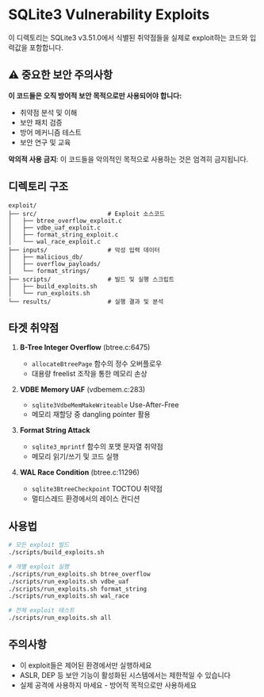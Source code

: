 # SQLite3 Vulnerability Exploits

이 디렉토리는 SQLite3 v3.51.0에서 식별된 취약점들을 실제로 exploit하는 코드와 입력값을 포함합니다.

## ⚠️ 중요한 보안 주의사항

**이 코드들은 오직 방어적 보안 목적으로만 사용되어야 합니다:**
- 취약점 분석 및 이해
- 보안 패치 검증
- 방어 메커니즘 테스트
- 보안 연구 및 교육

**악의적 사용 금지**: 이 코드들을 악의적인 목적으로 사용하는 것은 엄격히 금지됩니다.

## 디렉토리 구조

```
exploit/
├── src/                    # Exploit 소스코드
│   ├── btree_overflow_exploit.c
│   ├── vdbe_uaf_exploit.c
│   ├── format_string_exploit.c
│   └── wal_race_exploit.c
├── inputs/                 # 악성 입력 데이터
│   ├── malicious_db/
│   ├── overflow_payloads/
│   └── format_strings/
├── scripts/                # 빌드 및 실행 스크립트
│   ├── build_exploits.sh
│   └── run_exploits.sh
└── results/                # 실행 결과 및 분석
```

## 타겟 취약점

1. **B-Tree Integer Overflow** (btree.c:6475)
   - `allocateBtreePage` 함수의 정수 오버플로우
   - 대용량 freelist 조작을 통한 메모리 손상

2. **VDBE Memory UAF** (vdbemem.c:283)
   - `sqlite3VdbeMemMakeWriteable` Use-After-Free
   - 메모리 재할당 중 dangling pointer 활용

3. **Format String Attack**
   - `sqlite3_mprintf` 함수의 포맷 문자열 취약점
   - 메모리 읽기/쓰기 및 코드 실행

4. **WAL Race Condition** (btree.c:11296)
   - `sqlite3BtreeCheckpoint` TOCTOU 취약점
   - 멀티스레드 환경에서의 레이스 컨디션

## 사용법

```bash
# 모든 exploit 빌드
./scripts/build_exploits.sh

# 개별 exploit 실행
./scripts/run_exploits.sh btree_overflow
./scripts/run_exploits.sh vdbe_uaf
./scripts/run_exploits.sh format_string
./scripts/run_exploits.sh wal_race

# 전체 exploit 테스트
./scripts/run_exploits.sh all
```

## 주의사항

- 이 exploit들은 제어된 환경에서만 실행하세요
- ASLR, DEP 등 보안 기능이 활성화된 시스템에서는 제한적일 수 있습니다
- 실제 공격에 사용하지 마세요 - 방어적 목적으로만 사용하세요